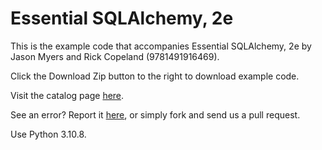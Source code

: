 Essential SQLAlchemy, 2e
==========

This is the example code that accompanies Essential SQLAlchemy, 2e by Jason Myers and Rick Copeland (9781491916469). 

Click the Download Zip button to the right to download example code.

Visit the catalog page [here](http://shop.oreilly.com/product/0636920035800.do).

See an error? Report it [here](http://oreilly.com/catalog/errata.csp?isbn=0636920035800), or simply fork and send us a pull request.

Use Python 3.10.8.
